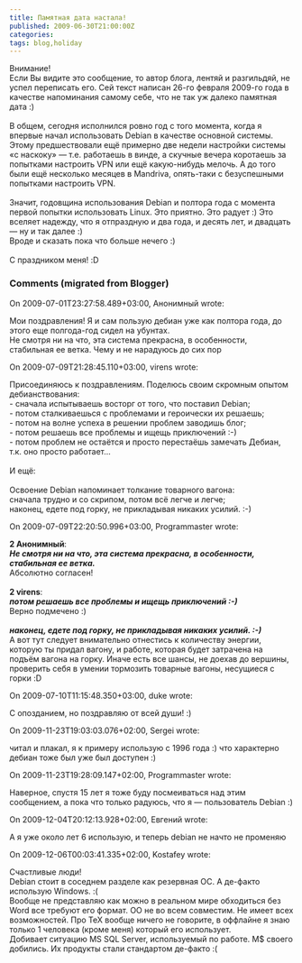 ```yaml
---
title: Памятная дата настала!
published: 2009-06-30T21:00:00Z
categories: 
tags: blog,holiday
---
```


Внимание!<br />Если Вы видите это сообщение, то автор блога, лентяй и разгильдяй, не успел переписать его. Сей текст написан 26-го февраля 2009-го года в качестве напоминания самому себе, что не так уж далеко памятная дата :)<br /><br />В общем, сегодня исполнился ровно год с того момента, когда я впервые начал использовать Debian в качестве основной системы. Этому предшествовали ещё примерно две недели настройки системы «с наскоку» — т.е. работаешь в винде, а скучные вечера коротаешь за попытками настроить VPN или ещё какую-нибудь мелочь. А до того были ещё несколько месяцев в Mandriva, опять-таки с безуспешными попытками настроить VPN.<br /><br />Значит, годовщина использования Debian и полтора года с момента первой попытки использовать Linux. Это приятно. Это радует :) Это вселяет надежду, что я отпраздную и два года, и десять лет, и двадцать — ну и так далее :)<br />Вроде и сказать пока что больше нечего :)<br /><br />С праздником меня! :D

<h3 id='hakyll-convert-comments-title'>Comments (migrated from Blogger)</h3>
<div class='hakyll-convert-comment'>
<p class='hakyll-convert-comment-date'>On 2009-07-01T23:27:58.489+03:00, Анонимный wrote:</p>
<p class='hakyll-convert-comment-body'>
Мои поздравления! Я и сам пользую дебиан уже как полтора года, до этого еще полгода-год сидел на убунтах.<br />Не смотря ни на что, эта система прекрасна, в особенности, стабильная ее ветка. Чему и не нарадуюсь до сих пор
</p>
</div>

<div class='hakyll-convert-comment'>
<p class='hakyll-convert-comment-date'>On 2009-07-09T21:28:45.110+03:00, virens wrote:</p>
<p class='hakyll-convert-comment-body'>
Присоединяюсь к поздравлениям. Поделюсь своим скромным опытом дебианствования:<br />- сначала испытываешь восторг от того, что поставил Debian;<br />- потом сталкиваешься с проблемами и героически их решаешь;<br />- потом на волне успеха в решении проблем заводишь блог;<br />- потом решаешь все проблемы и ищещь приключений :-)<br />- потом проблем не остаётся и просто перестаёшь замечать Дебиан, т.к. оно просто работает...<br /><br />И ещё:<br /><br />Освоение Debian напоминает толкание товарного вагона:<br />сначала трудно и со скрипом, потом всё легче и легче;<br />наконец, едете под горку, не прикладывая никаких усилий. :-)
</p>
</div>

<div class='hakyll-convert-comment'>
<p class='hakyll-convert-comment-date'>On 2009-07-09T22:20:50.996+03:00, Programmaster wrote:</p>
<p class='hakyll-convert-comment-body'>
<b>2 Анонимный</b>:<br /><b><i>Не смотря ни на что, эта система прекрасна, в особенности, стабильная ее ветка.</i></b><br />Абсолютно согласен!<br /><br /><b>2 virens</b>:<br /><b><i>потом решаешь все проблемы и ищещь приключений :-)</i></b><br />Верно подмечено :)<br /><br /><b><i>наконец, едете под горку, не прикладывая никаких усилий. :-)</i></b><br />А вот тут следует внимательно отнестись к количеству энергии, которую ты придал вагону, и работе, которая будет затрачена на подъём вагона на горку. Иначе есть все шансы, не доехав до вершины, проверить себя в умении тормозить товарные вагоны, несущиеся с горки :D
</p>
</div>

<div class='hakyll-convert-comment'>
<p class='hakyll-convert-comment-date'>On 2009-07-10T11:15:48.350+03:00, duke wrote:</p>
<p class='hakyll-convert-comment-body'>
С опозданием, но поздравляю от всей души! :)
</p>
</div>

<div class='hakyll-convert-comment'>
<p class='hakyll-convert-comment-date'>On 2009-11-23T19:03:03.076+02:00, Sergei wrote:</p>
<p class='hakyll-convert-comment-body'>
читал и плакал, я к примеру использую с 1996 года :) что характерно дебиан тоже был уже был доступен :)
</p>
</div>

<div class='hakyll-convert-comment'>
<p class='hakyll-convert-comment-date'>On 2009-11-23T19:28:09.147+02:00, Programmaster wrote:</p>
<p class='hakyll-convert-comment-body'>
Наверное, спустя 15 лет я тоже буду посмеиваться над этим сообщением, а пока что только радуюсь, что я — пользователь Debian :)
</p>
</div>

<div class='hakyll-convert-comment'>
<p class='hakyll-convert-comment-date'>On 2009-12-04T20:12:13.928+02:00, Евгений wrote:</p>
<p class='hakyll-convert-comment-body'>
А я уже около лет 6 использую, и теперь debian не начто не променяю
</p>
</div>

<div class='hakyll-convert-comment'>
<p class='hakyll-convert-comment-date'>On 2009-12-06T00:03:41.335+02:00, Kostafey wrote:</p>
<p class='hakyll-convert-comment-body'>
Счастливые люди!<br />Debian стоит в соседнем разделе как резервная ОС. А де-факто использую Windows. :(<br />Вообще не представляю как можно в реальном мире обходиться без Word все требуют его формат. ОО не во всем совместим. Не имеет всех возможностей. Про TeX вообще ничего не говорите, в оффлайне я знаю только 1 человека (кроме меня) который его использует.<br />Добивает ситуацию MS SQL Server, используемый по работе. M$ своего добились. Их продукты стали стандартом де-факто :(
</p>
</div>



